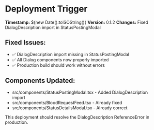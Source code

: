 # Deployment Trigger

**Timestamp:** ${new Date().toISOString()}
**Version:** 0.1.2
**Changes:** Fixed DialogDescription import in StatusPostingModal

## Fixed Issues:
- ✅ DialogDescription import missing in StatusPostingModal
- ✅ All Dialog components now properly imported
- ✅ Production build should work without errors

## Components Updated:
- src/components/StatusPostingModal.tsx - Added DialogDescription import
- src/components/BloodRequestFeed.tsx - Already fixed
- src/components/StatusDetailsModal.tsx - Already correct

This deployment should resolve the DialogDescription ReferenceError in production.
